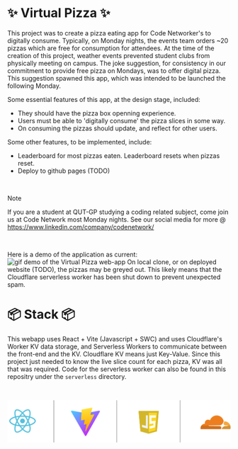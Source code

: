 #  ✨ Virtual Pizza ✨
This project was to create a pizza eating app for Code Networker's to digitally consume.
Typically, on Monday nights, the events team orders ~20 pizzas which are free for consumption for attendees.
At the time of the creation of this project, weather events prevented student clubs from physically meeting on campus.
The joke suggestion, for consistency in our commitment to provide free pizza on Mondays, was to offer digital pizza.
This suggestion spawned this app, which was intended to be launched the following Monday.

<p></p>
Some essential features of this app, at the design stage, included:

- They should have the pizza box openning experience.
- Users must be able to 'digitally consume' the pizza slices in some way.
- On consuming the pizzas should update, and reflect for other users.

<p></p>
Some other features, to be implemented, include:

- Leaderboard for most pizzas eaten. Leaderboard resets when pizzas reset.
- Deploy to github pages (TODO)

<br>

> [!NOTE]  
> If you are a student at QUT-GP studying a coding related subject, come join us at Code Network most Monday nights.
> See our social media for more @ https://www.linkedin.com/company/codenetwork/

<br>

Here is a demo of the application as current:  
![gif demo of the Virtual Pizza web-app](images/v1-example.gif)
On local clone, or on deployed website (TODO), the pizzas may be greyed out. This likely means that the Cloudflare serverless worker has been shut down to prevent unexpected spam.

# 📦 Stack 📦
This webapp uses React + Vite (Javascript + SWC) and uses Cloudflare's Worker KV data storage, and Serverless Workers to communicate between the front-end and the KV.
Cloudflare KV means just Key-Value. Since this project just needed to know the live slice count for each pizza, KV was all that was required.
Code for the serverless worker can also be found in this repositry under the `serverless` directory.  

<br> 

![Image of the stack used: React + Vite + Cloudflare](images/frameworks-n-services-used.png)
